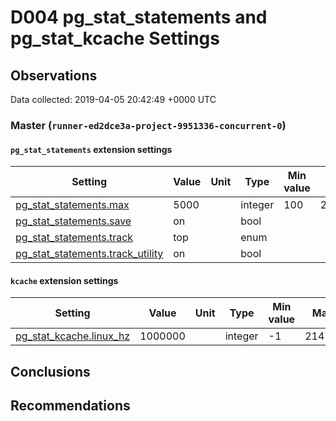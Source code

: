 # D004 pg_stat_statements and pg_stat_kcache Settings #

## Observations ##
Data collected: 2019-04-05 20:42:49 +0000 UTC  



### Master (`runner-ed2dce3a-project-9951336-concurrent-0`) ###

#### `pg_stat_statements` extension settings ####
Setting | Value | Unit | Type | Min value | Max value
--------|-------|------|------|-----------|-----------
[pg_stat_statements.max](https://postgresqlco.nf/en/doc/param/pg_stat_statements.max)|5000||integer|100 |2147483647 
[pg_stat_statements.save](https://postgresqlco.nf/en/doc/param/pg_stat_statements.save)|on||bool||
[pg_stat_statements.track](https://postgresqlco.nf/en/doc/param/pg_stat_statements.track)|top||enum||
[pg_stat_statements.track_utility](https://postgresqlco.nf/en/doc/param/pg_stat_statements.track_utility)|on||bool||

#### `kcache` extension settings ####
Setting | Value | Unit | Type | Min value | Max value
--------|-------|------|------|-----------|-----------
[pg_stat_kcache.linux_hz](https://postgresqlco.nf/en/doc/param/pg_stat_kcache.linux_hz)|1000000||integer|-1 |2147483647 


## Conclusions ##


## Recommendations ##

